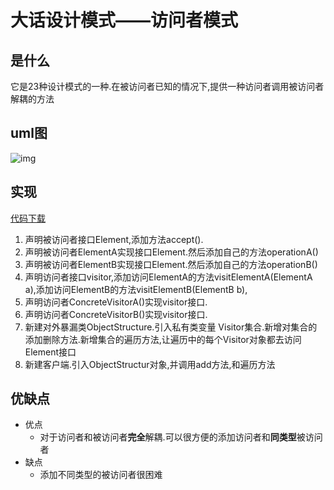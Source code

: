 # 大话设计模式——访问者模式

## 是什么

它是23种设计模式的一种.在被访问者已知的情况下,提供一种访问者调用被访问者解耦的方法

## uml图

![img](https://img-blog.csdn.net/20170423182541900?watermark/2/text/aHR0cDovL2Jsb2cuY3Nkbi5uZXQvdTAxMjEyNDQzOA==/font/5a6L5L2T/fontsize/400/fill/I0JBQkFCMA==/dissolve/70/gravity/SouthEast)

## 实现

[代码下载](https://github.com/JerryDtj/designPattern/tree/master/VisitorPattern)

1. 声明被访问者接口Element,添加方法accept().
2. 声明被访问者ElementA实现接口Element.然后添加自己的方法operationA()
3. 声明被访问者ElementB实现接口Element.然后添加自己的方法operationB()
4. 声明访问者接口visitor,添加访问ElementA的方法visitElementA(ElementA a),添加访问ElementB的方法visitElementB(ElementB b),
5. 声明访问者ConcreteVisitorA()实现visitor接口.
6. 声明访问者ConcreteVisitorB()实现visitor接口.
7. 新建对外暴漏类ObjectStructure.引入私有类变量 Visitor集合.新增对集合的添加删除方法.新增集合的遍历方法,让遍历中的每个Visitor对象都去访问Element接口
8. 新建客户端.引入ObjectStructur对象,并调用add方法,和遍历方法

## 优缺点

- 优点
  - 对于访问者和被访问者**完全**解耦.可以很方便的添加访问者和**同类型**被访问者
- 缺点
  - 添加不同类型的被访问者很困难